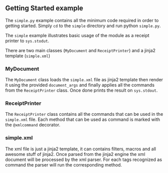 ## Getting Started example

The `simple.py` example contains all the minimum code required in order to getting started. Simply `cd` to the `simple` directory and run python `simple.py`.

The `simple` example illustrates basic usage of the module as a receipt printer to `sys.stodut`.

There are two main classes (`MyDocument` and `ReceiptPrinter`) and a jinja2 template (`simple.xml`)

### MyDocument

The `MyDocument` class loads the `simple.xml` file as jinja2 template then render it using the provided `document_args` and finally applies all the commands from the `ReceiptPrinter` class.
Once done prints the result on `sys.stdout`.

### ReceiptPrinter

The `ReceiptPrinter` class contains all the commands that can be used in the `simple.xml` file. Each method that can be used as command is marked with the `@xmlcommand` decorator.

### simple.xml

The xml file is just a jinja2 template, it can contains filters, macros and all awesome stuff of jinja2. Once parsed from the jinja2 engine the xml document will be processed by the xml parser. For each tags recognized as command the parser will run the corresponding method.
